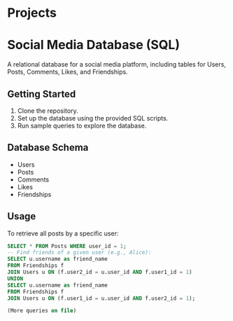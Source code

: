 # Projects
# Social Media Database (SQL)

A relational database for a social media platform, including tables for Users, Posts, Comments, Likes, and Friendships.

## Getting Started

1. Clone the repository.
2. Set up the database using the provided SQL scripts.
3. Run sample queries to explore the database.

## Database Schema

- Users
- Posts
- Comments
- Likes
- Friendships

## Usage

To retrieve all posts by a specific user:

```sql
SELECT * FROM Posts WHERE user_id = 1;
-- Find friends of a given user (e.g., Alice):
SELECT u.username as friend_name
FROM Friendships f
JOIN Users u ON (f.user2_id = u.user_id AND f.user1_id = 1)
UNION
SELECT u.username as friend_name
FROM Friendships f
JOIN Users u ON (f.user1_id = u.user_id AND f.user2_id = 1);

(More queries on file)







